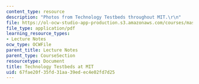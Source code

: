 ```yaml
---
content_type: resource
description: "Photos from Technology Testbeds throughout MIT.\r\n"
file: https://ol-ocw-studio-app-production.s3.amazonaws.com/courses/mas-966-digital-anthropology-spring-2003/67fae20f35fd31aa39edec4e02fd7d25_examplesatmit.pdf
file_type: application/pdf
learning_resource_types:
- Lecture Notes
ocw_type: OCWFile
parent_title: Lecture Notes
parent_type: CourseSection
resourcetype: Document
title: Technology Testbeds at MIT
uid: 67fae20f-35fd-31aa-39ed-ec4e02fd7d25
---
```

